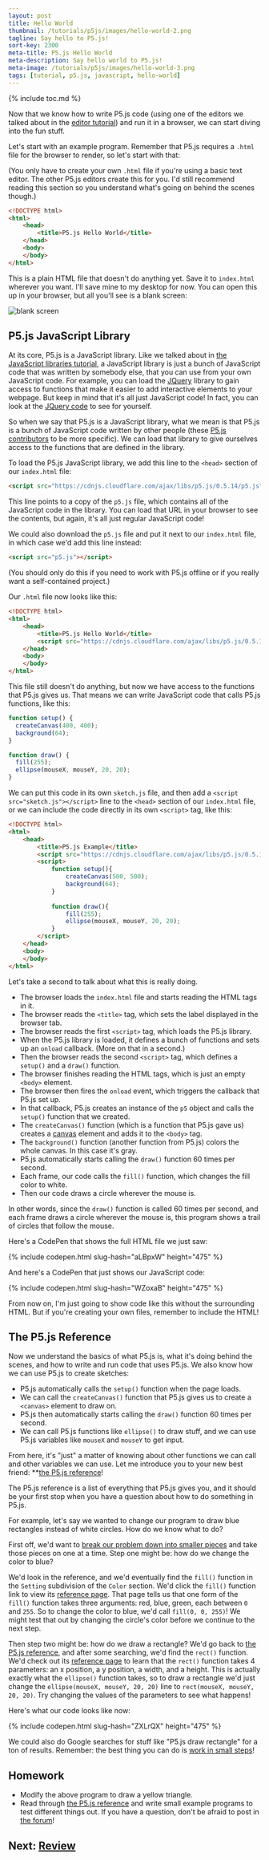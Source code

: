 ```yaml
---
layout: post
title: Hello World
thumbnail: /tutorials/p5js/images/hello-world-2.png
tagline: Say hello to P5.js!
sort-key: 2300
meta-title: P5.js Hello World
meta-description: Say hello world to P5.js!
meta-image: /tutorials/p5js/images/hello-world-3.png
tags: [tutorial, p5.js, javascript, hello-world]
---
```


{% include toc.md %}

Now that we know how to write P5.js code (using one of the editors we talked about in the [editor tutorial](/tutorials/p5js/editors)) and run it in a browser, we can start diving into the fun stuff.

Let's start with an example program. Remember that P5.js requires a `.html` file for the browser to render, so let's start with that:

(You only have to create your own `.html` file if you're using a basic text editor. The other P5.js editors create this for you. I'd still recommend reading this section so you understand what's going on behind the scenes though.)

```html
<!DOCTYPE html>
<html>
	<head>
		<title>P5.js Hello World</title>
	</head>
	<body>
	</body>
</html>
```

This is a plain HTML file that doesn't do anything yet. Save it to `index.html` wherever you want. I'll save mine to my desktop for now. You can open this up in your browser, but all you'll see is a blank screen:

![blank screen](/tutorials/p5js/images/hello-world-1.png)

## P5.js JavaScript Library

At its core, P5.js is a JavaScript library. Like we talked about in [the JavaScript libraries tutorial](/tutorials/javascript/libraries), a JavaScript library is just a bunch of JavaScript code that was written by somebody else, that you can use from your own JavaScript code. For example, you can load the [JQuery](https://jquery.com/) library to gain access to functions that make it easier to add interactive elements to your webpage. But keep in mind that it's all just JavaScript code! In fact, you can look at the [JQuery code](https://code.jquery.com/jquery-3.2.1.js) to see for yourself.

So when we say that P5.js is a JavaScript library, what we mean is that P5.js is a bunch of JavaScript code written by other people (these [P5.js contributors](https://github.com/processing/p5.js/graphs/contributors) to be more specific). We can load that library to give ourselves access to the functions that are defined in the library.

To load the P5.js JavaScript library, we add this line to the `<head>` section of our `index.html` file:

```html
<script src="https://cdnjs.cloudflare.com/ajax/libs/p5.js/0.5.14/p5.js"></script>
```

This line points to a copy of the `p5.js` file, which contains all of the JavaScript code in the library. You can load that URL in your browser to see the contents, but again, it's all just regular JavaScript code!

We could also download the `p5.js` file and put it next to our `index.html` file, in which case we'd add this line instead:

```html
<script src="p5.js"></script>
```

(You should only do this if you need to work with P5.js offline or if you really want a self-contained project.)

Our `.html` file now looks like this:

```html
<!DOCTYPE html>
<html>
	<head>
		<title>P5.js Hello World</title>
		<script src="https://cdnjs.cloudflare.com/ajax/libs/p5.js/0.5.14/p5.js"></script>
	</head>
	<body>
	</body>
</html>
```

This file still doesn't do anything, but now we have access to the functions that P5.js gives us. That means we can write JavaScript code that calls P5.js functions, like this:

```javascript
function setup() {
  createCanvas(400, 400);
  background(64);
}

function draw() {
  fill(255);
  ellipse(mouseX, mouseY, 20, 20);
}
```

We can put this code in its own `sketch.js` file, and then add a `<script src="sketch.js"></script>` line to the `<head>` section of our `index.html` file, or we can include the code directly in its own `<script>` tag, like this:

```html
<!DOCTYPE html>
<html>
	<head>
		<title>P5.js Example</title>
		<script src="https://cdnjs.cloudflare.com/ajax/libs/p5.js/0.5.14/p5.js"></script>
		<script>
			function setup(){
				createCanvas(500, 500);
				background(64);
			}
			
			function draw(){
				fill(255);
				ellipse(mouseX, mouseY, 20, 20);
			}
		</script>
	</head>
	<body>
	</body>
</html>
```

Let's take a second to talk about what this is really doing.

- The browser loads the `index.html` file and starts reading the HTML tags in it.
- The browser reads the `<title>` tag, which sets the label displayed in the browser tab.
- The browser reads the first `<script>` tag, which loads the P5.js library. 
- When the P5.js library is loaded, it defines a bunch of functions and sets up an `onload` callback. (More on that in a second.)
- Then the browser reads the second `<script>` tag, which defines a `setup()` and a `draw()` function.
- The browser finishes reading the HTML tags, which is just an empty `<body>` element.
- The browser then fires the `onload` event, which triggers the callback that P5.js set up.
- In that callback, P5.js creates an instance of the `p5` object and calls the `setup()` function that we created.
- The `createCanvas()` function (which is a function that P5.js gave us) creates a [canvas](https://developer.mozilla.org/en-US/docs/Web/API/Canvas_API) element and adds it to the `<body>` tag.
- The `background()` function (another function from P5.js) colors the whole canvas. In this case it's gray.
- P5.js automatically starts calling the `draw()` function 60 times per second.
- Each frame, our code calls the `fill()` function, which changes the fill color to white.
- Then our code draws a circle wherever the mouse is.

In other words, since the `draw()` function is called 60 times per second, and each frame draws a circle wherever the mouse is, this program shows a trail of circles that follow the mouse.

Here's a CodePen that shows the full HTML file we just saw:

{% include codepen.html slug-hash="aLBpxW" height="475" %}

And here's a CodePen that just shows our JavaScript code:

{% include codepen.html slug-hash="WZoxaB" height="475" %}

From now on, I'm just going to show code like this without the surrounding HTML. But if you're creating your own files, remember to include the HTML!

## The P5.js Reference

Now we understand the basics of what P5.js is, what it's doing behind the scenes, and how to write and run code that uses P5.js. We also know how we can use P5.js to create sketches:

- P5.js automatically calls the `setup()` function when the page loads.
- We can call the `createCanvas()` function that P5.js gives us to create a `<canvas>` element to draw on.
- P5.js then automatically starts calling the `draw()` function 60 times per second.
- We can call P5.js functions like `ellipse()` to draw stuff, and we can use P5.js variables like `mouseX` and `mouseY` to get input.

From here, it's "just" a matter of knowing about other functions we can call and other variables we can use. Let me introduce you to your new best friend: **[the P5.js reference](https://p5js.org/reference/)!

The P5.js reference is a list of everything that P5.js gives you, and it should be your first stop when you have a question about how to do something in P5.js.

For example, let's say we wanted to change our program to draw blue rectangles instead of white circles. How do we know what to do?

First off, we'd want to [break our problem down into smaller pieces](/tutorials/how-to/program) and take those pieces on one at a time. Step one might be: how do we change the color to blue?

We'd look in the reference, and we'd eventually find the `fill()` function in the `Setting` subdivision of the `Color` section. We'd click the `fill()` function link to view its [reference page](https://p5js.org/reference/#/p5/fill). That page tells us that one form of the `fill()` function takes three arguments: red, blue, green, each between `0` and `255`. So to change the color to blue, we'd call `fill(0, 0, 255)`! We might test that out by changing the circle's color before we continue to the next step.

Then step two might be: how do we draw a rectangle? We'd go back to [the P5.js reference](https://p5js.org/reference/), and after some searching, we'd find the `rect()` function. We'd check out its [reference page](https://p5js.org/reference/#/p5/rect) to learn that the `rect()` function takes 4 parameters: an x position, a y position, a width, and a height. This is actually exactly what the `ellipse()` function takes, so to draw a rectangle we'd just change the `ellipse(mouseX, mouseY, 20, 20)` line to `rect(mouseX, mouseY, 20, 20)`. Try changing the values of the parameters to see what happens!

Here's what our code looks like now:

{% include codepen.html slug-hash="ZXLrQX" height="475" %}

We could also do Google searches for stuff like "P5.js draw rectangle" for a ton of results. Remember: the best thing you can do is [work in small steps](/tutorials/how-to/program)!

## Homework

- Modify the above program to draw a yellow triangle.
- Read through [the P5.js reference](https://p5js.org/reference/) and write small example programs to test different things out. If you have a question, don't be afraid to post in [the forum](http://forum.HappyCoding.io)!

## Next: [Review](/tutorials/p5js/review)